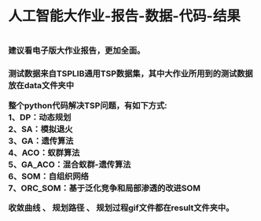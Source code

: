<h1>人工智能大作业-报告-数据-代码-结果<h1>

<h3>建议看电子版大作业报告，更加全面。<h3>

测试数据来自TSPLIB通用TSP数据集，其中大作业所用到的测试数据放在data文件夹中

整个python代码解决TSP问题，有如下方式:<br>
  1、DP：动态规划<br>
  2、SA：模拟退火<br>
  3、GA：遗传算法<br>
  4、ACO：蚁群算法<br>
  5、GA_ACO：混合蚁群-遗传算法<br>
  6、SOM：自组织网络<br>
  7、ORC_SOM：基于泛化竞争和局部渗透的改进SOM<br>
  
收敛曲线 、 规划路径 、 规划过程gif文件都在result文件夹中。

